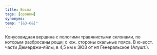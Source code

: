 ```yaml
---
title: Босна
tags: [ороним]
synonyms:
temp: "[&З-6&]"
---
```


Конусовидная вершина с пологими травянистыми склонами, по которым разбросаны
рощи; с юж. стороны скальные пояса. В ю-вост. части Демерджи-яйлы, в 4,5 км к
ЗЮЗ от нп Генеральское (Алушт.).
